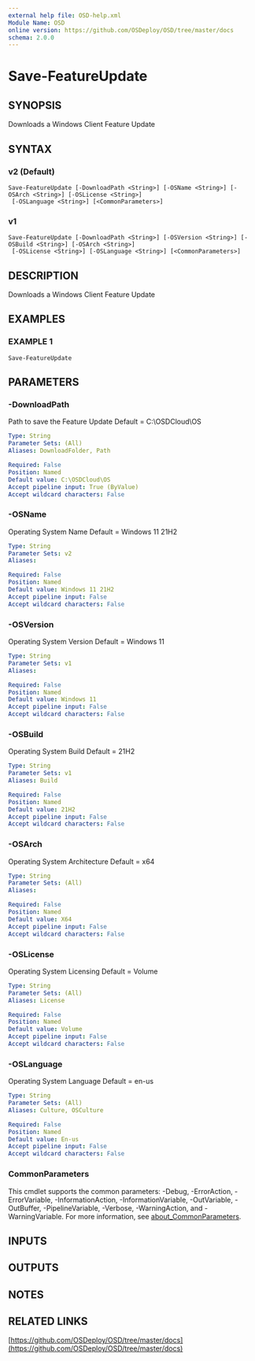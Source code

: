 ```yaml
---
external help file: OSD-help.xml
Module Name: OSD
online version: https://github.com/OSDeploy/OSD/tree/master/docs
schema: 2.0.0
---
```


# Save-FeatureUpdate

## SYNOPSIS
Downloads a Windows Client Feature Update

## SYNTAX

### v2 (Default)
```
Save-FeatureUpdate [-DownloadPath <String>] [-OSName <String>] [-OSArch <String>] [-OSLicense <String>]
 [-OSLanguage <String>] [<CommonParameters>]
```

### v1
```
Save-FeatureUpdate [-DownloadPath <String>] [-OSVersion <String>] [-OSBuild <String>] [-OSArch <String>]
 [-OSLicense <String>] [-OSLanguage <String>] [<CommonParameters>]
```

## DESCRIPTION
Downloads a Windows Client Feature Update

## EXAMPLES

### EXAMPLE 1
```
Save-FeatureUpdate
```

## PARAMETERS

### -DownloadPath
Path to save the Feature Update
Default = C:\OSDCloud\OS

```yaml
Type: String
Parameter Sets: (All)
Aliases: DownloadFolder, Path

Required: False
Position: Named
Default value: C:\OSDCloud\OS
Accept pipeline input: True (ByValue)
Accept wildcard characters: False
```

### -OSName
Operating System Name
Default = Windows 11 21H2

```yaml
Type: String
Parameter Sets: v2
Aliases:

Required: False
Position: Named
Default value: Windows 11 21H2
Accept pipeline input: False
Accept wildcard characters: False
```

### -OSVersion
Operating System Version
Default = Windows 11

```yaml
Type: String
Parameter Sets: v1
Aliases:

Required: False
Position: Named
Default value: Windows 11
Accept pipeline input: False
Accept wildcard characters: False
```

### -OSBuild
Operating System Build
Default = 21H2

```yaml
Type: String
Parameter Sets: v1
Aliases: Build

Required: False
Position: Named
Default value: 21H2
Accept pipeline input: False
Accept wildcard characters: False
```

### -OSArch
Operating System Architecture
Default = x64

```yaml
Type: String
Parameter Sets: (All)
Aliases:

Required: False
Position: Named
Default value: X64
Accept pipeline input: False
Accept wildcard characters: False
```

### -OSLicense
Operating System Licensing
Default = Volume

```yaml
Type: String
Parameter Sets: (All)
Aliases: License

Required: False
Position: Named
Default value: Volume
Accept pipeline input: False
Accept wildcard characters: False
```

### -OSLanguage
Operating System Language
Default = en-us

```yaml
Type: String
Parameter Sets: (All)
Aliases: Culture, OSCulture

Required: False
Position: Named
Default value: En-us
Accept pipeline input: False
Accept wildcard characters: False
```

### CommonParameters
This cmdlet supports the common parameters: -Debug, -ErrorAction, -ErrorVariable, -InformationAction, -InformationVariable, -OutVariable, -OutBuffer, -PipelineVariable, -Verbose, -WarningAction, and -WarningVariable. For more information, see [about_CommonParameters](http://go.microsoft.com/fwlink/?LinkID=113216).

## INPUTS

## OUTPUTS

## NOTES

## RELATED LINKS

[https://github.com/OSDeploy/OSD/tree/master/docs](https://github.com/OSDeploy/OSD/tree/master/docs)


